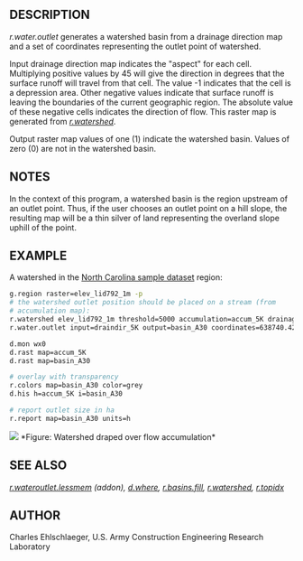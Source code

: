 ## DESCRIPTION

*r.water.outlet* generates a watershed basin from a drainage direction
map and a set of coordinates representing the outlet point of watershed.

Input drainage direction map indicates the "aspect" for each cell.
Multiplying positive values by 45 will give the direction in degrees
that the surface runoff will travel from that cell. The value -1
indicates that the cell is a depression area. Other negative values
indicate that surface runoff is leaving the boundaries of the current
geographic region. The absolute value of these negative cells indicates
the direction of flow. This raster map is generated from
*[r.watershed](r.watershed.md)*.

Output raster map values of one (1) indicate the watershed basin. Values
of zero (0) are not in the watershed basin.

## NOTES

In the context of this program, a watershed basin is the region upstream
of an outlet point. Thus, if the user chooses an outlet point on a hill
slope, the resulting map will be a thin silver of land representing the
overland slope uphill of the point.

## EXAMPLE

A watershed in the [North Carolina sample
dataset](https://grass.osgeo.org/download/data/) region:

```bash
g.region raster=elev_lid792_1m -p
# the watershed outlet position should be placed on a stream (from
# accumulation map):
r.watershed elev_lid792_1m threshold=5000 accumulation=accum_5K drainage=draindir_5K basin=basin_5K
r.water.outlet input=draindir_5K output=basin_A30 coordinates=638740.423248,220271.519225

d.mon wx0
d.rast map=accum_5K
d.rast map=basin_A30

# overlay with transparency
r.colors map=basin_A30 color=grey
d.his h=accum_5K i=basin_A30

# report outlet size in ha
r.report map=basin_A30 units=h
```

<img src="r_water_outlet.png" data-border="0" />
*Figure: Watershed draped over flow accumulation*

## SEE ALSO

*[r.wateroutlet.lessmem](https://grass.osgeo.org/grass8/manuals/addons/r.wateroutlet.lessmem.html)
(addon), [d.where](d.where.md), [r.basins.fill](r.basins.fill.md),
[r.watershed](r.watershed.md), [r.topidx](r.topidx.md)*

## AUTHOR

Charles Ehlschlaeger, U.S. Army Construction Engineering Research
Laboratory
